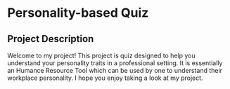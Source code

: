 # Personality-based Quiz

## Project Description

Welcome to my project! This project is quiz designed to help you understand your personality traits in a professional setting. It is essentially an Humance Resource Tool which can be used by one to understand their workplace personality. I hope you enjoy taking a look at my project. 

